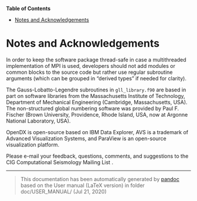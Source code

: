 **Table of Contents**

-   [Notes and Acknowledgements](#notes-and-acknowledgements)

Notes and Acknowledgements
==========================

In order to keep the software package thread-safe in case a multithreaded implementation of MPI is used, developers should not add modules or common blocks to the source code but rather use regular subroutine arguments (which can be grouped in “derived types” if needed for clarity).

The Gauss-Lobatto-Legendre subroutines in `gll_library.f90` are based in part on software libraries from the Massachusetts Institute of Technology, Department of Mechanical Engineering (Cambridge, Massachusetts, USA). The non-structured global numbering software was provided by Paul F. Fischer (Brown University, Providence, Rhode Island, USA, now at Argonne National Laboratory, USA).

OpenDX is open-source based on IBM Data Explorer, AVS is a trademark of Advanced Visualization Systems, and ParaView is an open-source visualization platform.<span> </span>

Please e-mail your feedback, questions, comments, and suggestions to the CIG Computational Seismology Mailing List .

-----
> This documentation has been automatically generated by [pandoc](http://www.pandoc.org)
> based on the User manual (LaTeX version) in folder doc/USER_MANUAL/
> (Jul 21, 2020)

